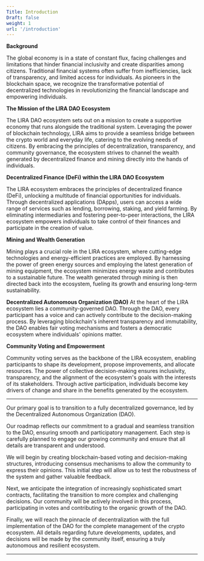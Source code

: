 ```yaml
---
Title: Introduction
Draft: false
weight: 1
url: '/introduction'
---
```


**Background**

The global economy is in a state of constant flux, facing challenges
and limitations that hinder financial inclusivity and create
disparities among citizens. Traditional financial systems often suffer
from inefficiencies, lack of transparency, and limited access for
individuals. As pioneers in the blockchain space, we recognize the
transformative potential of decentralized technologies in
revolutionizing the financial landscape and empowering individuals.

**The Mission of the LIRA DAO Ecosystem**

The LIRA DAO ecosystem sets out on a mission to create a
supportive economy that runs alongside the traditional system.
Leveraging the power of blockchain technology, LIRA aims to provide a
seamless bridge between the crypto world and everyday life, catering
to the evolving needs of citizens. By embracing the principles of
decentralization, transparency, and community governance, the
ecosystem strives to channel the wealth generated by decentralized
finance and mining directly into the hands of individuals.

**Decentralized Finance (DeFi) within the LIRA DAO Ecosystem**

The LIRA ecosystem embraces the principles of decentralized
finance (DeFi), unlocking a multitude of financial opportunities for
individuals. Through decentralized applications (DApps), users can
access a wide range of services such as lending, borrowing,
staking, and yield farming. By eliminating intermediaries and
fostering peer-to-peer interactions, the LIRA ecosystem empowers
individuals to take control of their finances and participate in the
creation of value.

**Mining and Wealth Generation**

Mining plays a crucial role in the LIRA ecosystem, where
cutting-edge technologies and energy-efficient practices are employed.
By harnessing the power of green energy sources and employing the
latest generation of mining equipment, the ecosystem minimizes energy
waste and contributes to a sustainable future. The wealth generated
through mining is then directed back into the ecosystem, fueling its
growth and ensuring long-term sustainability.

**Decentralized Autonomous Organization (DAO)**
At the heart of the LIRA ecosystem lies a community-governed
DAO. Through the DAO, every participant has a voice and can actively
contribute to the decision-making process. By leveraging blockchain's
inherent transparency and immutability, the DAO enables fair voting
mechanisms and fosters a democratic ecosystem where individuals'
opinions matter.

**Community Voting and Empowerment**

Community voting serves as the backbone of the LIRA ecosystem,
enabling participants to shape its development, propose improvements,
and allocate resources. The power of collective decision-making
ensures inclusivity, transparency, and the alignment of the
ecosystem's goals with the interests of its stakeholders. Through
active participation, individuals become key drivers of change and
share in the benefits generated by the ecosystem.

---

 Our primary goal is to transition to a fully decentralized governance, led by the Decentralized Autonomous Organization (DAO).

Our roadmap reflects our commitment to a gradual and seamless transition to the DAO, ensuring smooth and participatory management. Each step is carefully planned to engage our growing community and ensure that all details are transparent and understood.

We will begin by creating blockchain-based voting and decision-making structures, introducing consensus mechanisms to allow the community to express their opinions. This initial step will allow us to test the robustness of the system and gather valuable feedback.

Next, we anticipate the integration of increasingly sophisticated smart contracts, facilitating the transition to more complex and challenging decisions. Our community will be actively involved in this process, participating in votes and contributing to the organic growth of the DAO.

Finally, we will reach the pinnacle of decentralization with the full implementation of the DAO for the complete management of the crypto ecosystem. All details regarding future developments, updates, and decisions will be made by the community itself, ensuring a truly autonomous and resilient ecosystem.

---